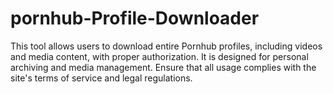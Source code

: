 # pornhub-Profile-Downloader
This tool allows users to download entire Pornhub profiles, including videos and media content, with proper authorization. It is designed for personal archiving and media management. Ensure that all usage complies with the site's terms of service and legal regulations.
